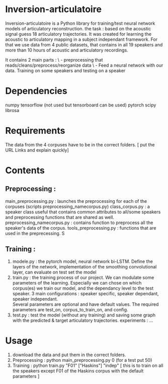 # Inversion-articulatoire

Inversion-articulatoire is a Python library for training/test neural network models of articulatory reconstruction.
the task : based on the acoustic signal guess 18 articulatory trajectories. 
It was created for learning the acoustic to articulatory mapping in a subject independant framework.
For that we use data from 4 public datasets, that contains in all 19 speakers and more than 10 hours of acoustic and articulatory recordings.

It contains 2 main parts :  \\
	- preprocessing that reads/cleans/preprocess/reorganize data \\
	- Feed a neural network with our data. Training  on some speakers and testing on a speaker


# Dependencies
numpy
tensorflow (not used but tensorboard can be used)
pytorch
scipy
librosa

# Requirements
The data from the 4 corpuses have to be in the correct folders.
[ put the URL Links and explain quickly]

# Contents

## Preprocessing : 
main_preprocessing.py : launches the preprocessing for each of the corpuses (scripts preprocessing_namecorpus.py)
class_corpus.py : a speaker class useful that contains common attributes to all/some speakers and preprocessing functions that are shared as well.
preprocessing_namecorpus.py : contains function to preprocess all the speaker's data of the corpus.
tools_preprocessing.py : functions that are used in the preprecessing. S

## Training :
1) modele.py : the pytorch model, neural network bi-LSTM. Define the layers of the network, implementation of the smoothing convolutional layer, can evaluate on test set the model
2) train.py : the training process of our project. We can modulate some parameters of the learning. Especially we can chose on which corpus(es) we train our model, and the dependancy level to the test speaker.
3 main configurations : speaker specific, speaker dependant, speaker independant.  
Several parameters are optional and have default values. The required parameters are test_on, corpus_to_train_on, and config.
3) test.py : test the model (without any training) and saving some graph with the predicted & target articulatory trajectories.
experiments : ...

# Usage
1) download the data and put them in the correct folders.
2) Preprocessing : python main_preprocessing.py 0 (for a test put 50)
3) Training : python train.py "F01" ["Haskins"] "indep"    [ this is to train on all the speakers except F01 of the Haskins corpus with the default parameters ]


